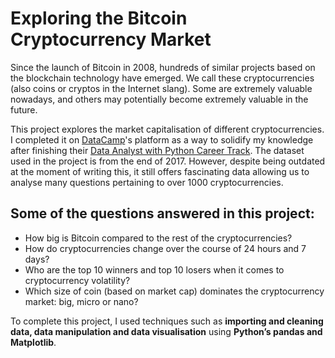 # Exploring the Bitcoin Cryptocurrency Market

Since the launch of Bitcoin in 2008, hundreds of similar projects based on the blockchain technology have emerged. We call these cryptocurrencies (also coins or cryptos in the Internet slang). Some are extremely valuable nowadays, and others may potentially become extremely valuable in the future. 

This project explores the market capitalisation of different cryptocurrencies. I completed it on [DataCamp](https://www.datacamp.com/)'s platform as a way to solidify my knowledge after finishing their [Data Analyst with Python Career Track](https://app.datacamp.com/learn/career-tracks/data-analyst-with-python). The dataset used in the project is from the end of 2017. However, despite being outdated at the moment of writing this, it still offers fascinating data allowing us to analyse many questions pertaining to over 1000 cryptocurrencies.

## Some of the questions answered in this project:

-   How big is Bitcoin compared to the rest of the cryptocurrencies?
-   How do cryptocurrencies change over the course of 24 hours and 7 days?
-   Who are the top 10 winners and top 10 losers when it comes to cryptocurrency volatility?
-   Which size of coin (based on market cap) dominates the cryptocurrency market: big, micro or nano?

To complete this project, I used techniques such as **importing and cleaning data, data manipulation and data visualisation** using **Python’s pandas and Matplotlib**.